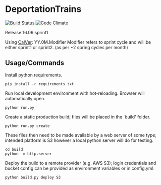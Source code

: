 # DeportationTrains
[![Build Status](https://travis-ci.org/iJebus/DeportationTrains.svg?branch=flask)](https://travis-ci.org/iJebus/DeportationTrains)
[![Code Climate](https://codeclimate.com/github/iJebus/DeportationTrains/badges/gpa.svg)](https://codeclimate.com/github/iJebus/DeportationTrains)

Release 16.09.sprint1

Using [CalVer](http://calver.org/): YY.0M.Modifier
Modifier refers to sprint cycle and will be either sprint1 or sprint2. (as per ~2 spring cycles per month)

## Usage/Commands
Install python requirements.

`pip install -r requirements.txt`

Run local development environment with hot-reloading. Browser will automatically open.

`python run.py`

Create a static production build; files will be placed in the 'build' folder.

`python run.py create`

These files then need to be made available by a web server of some type; intended platform is S3 however a local python server will do for testing.

```
cd build
python -m http.server
```

Deploy the build to a remote provider (e.g. AWS S3); login credentials and bucket config can be provided as environment variables or in config.yml.

`python build.py deploy S3`

